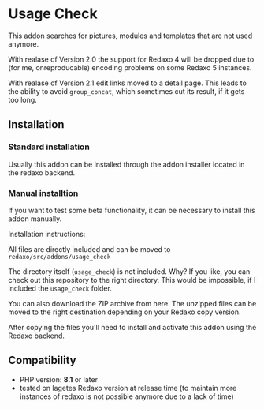 # Usage Check

This addon searches for pictures, modules and templates that are not used anymore.

With realase of Version 2.0 the support for Redaxo 4 will be dropped due to (for me, onreproducable) encoding problems
on some Redaxo 5 instances.

With realase of Version 2.1 edit links moved to a detail page. This leads to the ability to avoid `group_concat`, which
sometimes cut its result, if it gets too long.

## Installation

### Standard installation
Usually this addon can be installed through the addon installer located in the redaxo backend.

### Manual installtion
If you want to test some beta functionality, it can be necessary to install this addon manually.

Installation instructions:

All files are directly included and can be moved to `redaxo/src/addons/usage_check`

The directory itself (`usage_check`) is not included.
Why? If you like, you can check out this repository to the right directory. This
would be impossible, if I included the `usage_check` folder.

You can also download the ZIP archive from here. The unzipped files can be moved to the right destination depending on
your Redaxo copy version.

After copying the files you'll need to install and activate this addon using the Redaxo backend.

## Compatibility
- PHP version: __8.1__  or later
- tested on lagetes Redaxo version at release time (to maintain more instances of redaxo is not possible anymore due
to a lack of time)

